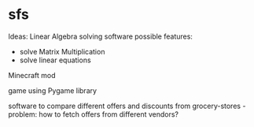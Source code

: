 # sfs

Ideas: 
Linear Algebra solving software
possible features:
  - solve Matrix Multiplication
  - solve linear equations
  
Minecraft mod

game using Pygame library

software to compare different offers and discounts from grocery-stores
  -problem: how to fetch offers from different vendors?
  




 
 
